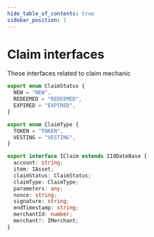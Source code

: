 ```yaml
---
hide_table_of_contents: true
sidebar_position: 1
---
```


# Claim interfaces

These interfaces related to claim mechanic

```ts
export enum ClaimStatus {
  NEW = "NEW",
  REDEEMED = "REDEEMED",
  EXPIRED = "EXPIRED",
}

export enum ClaimType {
  TOKEN = "TOKEN",
  VESTING = "VESTING",
}

export interface IClaim extends IIdDateBase {
  account: string;
  item: IAsset;
  claimStatus: ClaimStatus;
  claimType: ClaimType;
  parameters: any;
  nonce: string;
  signature: string;
  endTimestamp: string;
  merchantId: number;
  merchant?: IMerchant;
}
```
